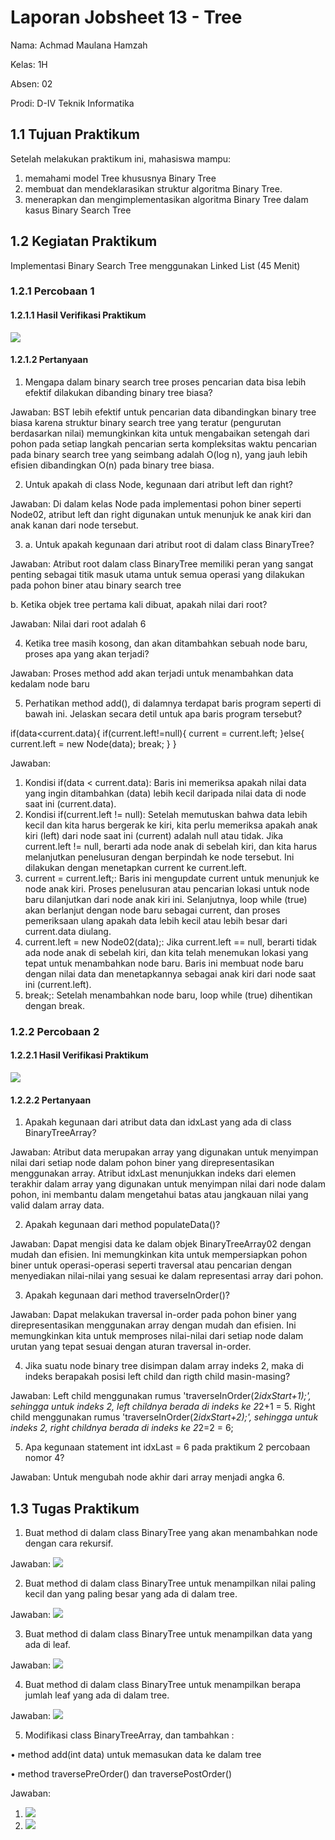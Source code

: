 # Laporan Jobsheet 13 - Tree
Nama: Achmad Maulana Hamzah

Kelas: 1H

Absen: 02

Prodi: D-IV Teknik Informatika

## 1.1 Tujuan Praktikum
Setelah melakukan praktikum ini, mahasiswa mampu:
1. memahami model Tree khususnya Binary Tree
2. membuat dan mendeklarasikan struktur algoritma Binary Tree.
3. menerapkan dan mengimplementasikan algoritma Binary Tree dalam kasus Binary Search
Tree

## 1.2 Kegiatan Praktikum
Implementasi Binary Search Tree menggunakan Linked List (45 Menit)

### 1.2.1 Percobaan 1
#### 1.2.1.1 Hasil Verifikasi Praktikum
<img src = "Verifikasi101.png">

#### 1.2.1.2 Pertanyaan
1. Mengapa dalam binary search tree proses pencarian data bisa lebih efektif dilakukan dibanding
binary tree biasa?

Jawaban: BST lebih efektif untuk pencarian data dibandingkan binary tree biasa karena struktur binary search tree yang teratur (pengurutan berdasarkan nilai) memungkinkan kita untuk mengabaikan setengah dari pohon pada setiap langkah pencarian serta kompleksitas waktu pencarian pada binary search tree yang seimbang adalah O(log n), yang jauh lebih efisien dibandingkan O(n) pada binary tree biasa.


2. Untuk apakah di class Node, kegunaan dari atribut left dan right?

Jawaban: Di dalam kelas Node pada implementasi pohon biner seperti Node02, atribut left dan right digunakan untuk menunjuk ke anak kiri dan anak kanan dari node tersebut.

3. a. Untuk apakah kegunaan dari atribut root di dalam class BinaryTree?

Jawaban: Atribut root dalam class BinaryTree memiliki peran yang sangat penting sebagai titik masuk utama untuk semua operasi yang dilakukan pada pohon biner atau binary search tree

b. Ketika objek tree pertama kali dibuat, apakah nilai dari root?

Jawaban: Nilai dari root adalah 6

4. Ketika tree masih kosong, dan akan ditambahkan sebuah node baru, proses apa yang akan terjadi?

Jawaban: Proses method add akan terjadi untuk menambahkan data kedalam node baru

5. Perhatikan method add(), di dalamnya terdapat baris program seperti di bawah ini. Jelaskan
secara detil untuk apa baris program tersebut?

if(data<current.data){
    if(current.left!=null){
        current = current.left;
    }else{
    current.left = new Node(data);
    break;
    }
}

Jawaban:

1. Kondisi if(data < current.data): Baris ini memeriksa apakah nilai data yang ingin ditambahkan (data) lebih kecil daripada nilai data di node saat ini (current.data).
2. Kondisi if(current.left != null): Setelah memutuskan bahwa data lebih kecil dan kita harus bergerak ke kiri, kita perlu memeriksa apakah anak kiri (left) dari node saat ini (current) adalah null atau tidak. Jika current.left != null, berarti ada node anak di sebelah kiri, dan kita harus melanjutkan penelusuran dengan berpindah ke node tersebut. Ini dilakukan dengan menetapkan current ke current.left.
3. current = current.left;: Baris ini mengupdate current untuk menunjuk ke node anak kiri. Proses penelusuran atau pencarian lokasi untuk node baru dilanjutkan dari node anak kiri ini. Selanjutnya, loop while (true) akan berlanjut dengan node baru sebagai current, dan proses pemeriksaan ulang apakah data lebih kecil atau lebih besar dari current.data diulang.
4. current.left = new Node02(data);: Jika current.left == null, berarti tidak ada node anak di sebelah kiri, dan kita telah menemukan lokasi yang tepat untuk menambahkan node baru. Baris ini membuat node baru dengan nilai data dan menetapkannya sebagai anak kiri dari node saat ini (current.left).
5. break;: Setelah menambahkan node baru, loop while (true) dihentikan dengan break.

### 1.2.2 Percobaan 2

#### 1.2.2.1 Hasil Verifikasi Praktikum
<img src = "Verifikasi201.png">

#### 1.2.2.2 Pertanyaan
1. Apakah kegunaan dari atribut data dan idxLast yang ada di class BinaryTreeArray?

Jawaban: Atribut data merupakan array yang digunakan untuk menyimpan nilai dari setiap node dalam pohon biner yang direpresentasikan menggunakan array. Atribut idxLast menunjukkan indeks dari elemen terakhir dalam array yang digunakan untuk menyimpan nilai dari node dalam pohon, ini membantu dalam mengetahui batas atau jangkauan nilai yang valid dalam array data.

2. Apakah kegunaan dari method populateData()?

Jawaban: Dapat mengisi data ke dalam objek BinaryTreeArray02 dengan mudah dan efisien. Ini memungkinkan kita untuk mempersiapkan pohon biner untuk operasi-operasi seperti traversal atau pencarian dengan menyediakan nilai-nilai yang sesuai ke dalam representasi array dari pohon.

3. Apakah kegunaan dari method traverseInOrder()?

Jawaban: Dapat melakukan traversal in-order pada pohon biner yang direpresentasikan menggunakan array dengan mudah dan efisien. Ini memungkinkan kita untuk memproses nilai-nilai dari setiap node dalam urutan yang tepat sesuai dengan aturan traversal in-order.

4. Jika suatu node binary tree disimpan dalam array indeks 2, maka di indeks berapakah posisi
left child dan rigth child masin-masing?

Jawaban: Left child menggunakan rumus 'traverseInOrder(2*idxStart+1);', sehingga untuk indeks 2, left childnya berada di indeks ke 2*2+1 = 5. Right child menggunakan rumus 'traverseInOrder(2*idxStart+2);', sehingga untuk indeks 2, right childnya berada di indeks ke 2*2=2 = 6;

5. Apa kegunaan statement int idxLast = 6 pada praktikum 2 percobaan nomor 4?

Jawaban: Untuk mengubah node akhir dari array menjadi angka 6.

## 1.3 Tugas Praktikum
1. Buat method di dalam class BinaryTree yang akan menambahkan node dengan cara
rekursif.

Jawaban:
<img src = "Tugas101.png">

2. Buat method di dalam class BinaryTree untuk menampilkan nilai paling kecil dan yang
paling besar yang ada di dalam tree.

Jawaban:
<img src = "Tugas201.png">

3. Buat method di dalam class BinaryTree untuk menampilkan data yang ada di leaf.

Jawaban:
<img src = "Tugas301.png">

4. Buat method di dalam class BinaryTree untuk menampilkan berapa jumlah leaf yang ada
di dalam tree.

Jawaban:
<img src = "Tugas401.png">

5. Modifikasi class BinaryTreeArray, dan tambahkan :

• method add(int data) untuk memasukan data ke dalam tree

• method traversePreOrder() dan traversePostOrder()

Jawaban:

1. <img src = "Tugas501.png">
2. <img src = "Tugas502.png">